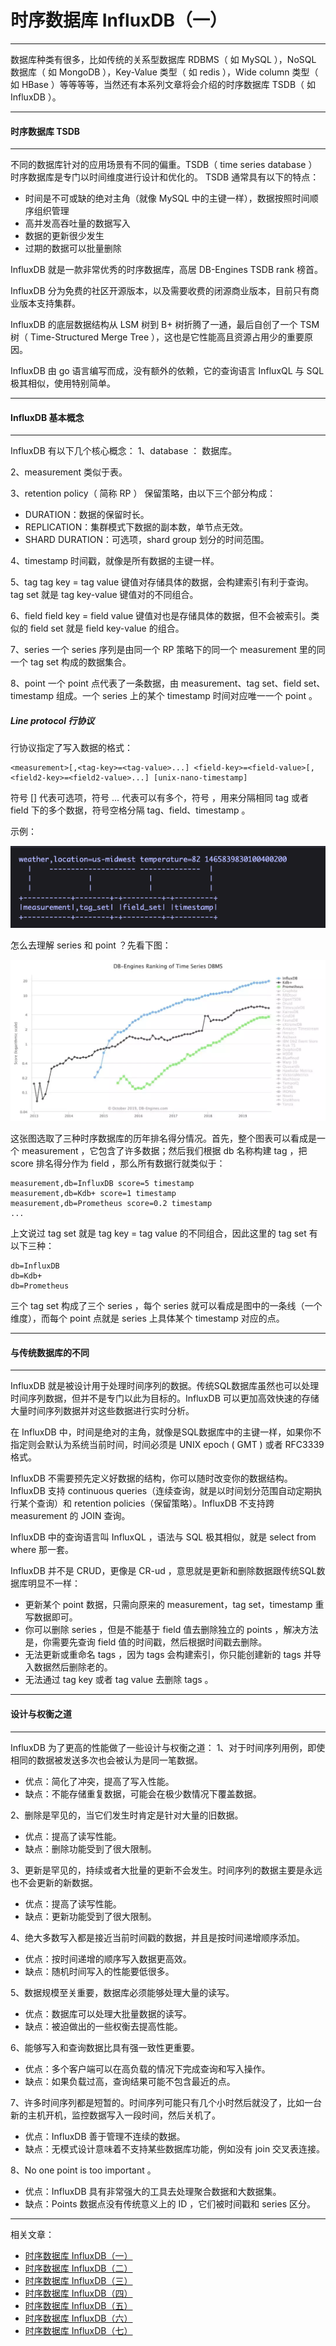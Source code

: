 # 时序数据库 InfluxDB（一）


---
数据库种类有很多，比如传统的关系型数据库 RDBMS（ 如 MySQL ），NoSQL  数据库（ 如 MongoDB ），Key-Value 类型（ 如 redis ），Wide column 类型（ 如 HBase ）等等等等，当然还有本系列文章将会介绍的时序数据库 TSDB（ 如 InfluxDB ）。


---
#### 时序数据库 TSDB
---

不同的数据库针对的应用场景有不同的偏重。TSDB（ time series database ）时序数据库是专门以时间维度进行设计和优化的。
TSDB 通常具有以下的特点：
* 时间是不可或缺的绝对主角（就像 MySQL 中的主键一样），数据按照时间顺序组织管理
* 高并发高吞吐量的数据写入
* 数据的更新很少发生
* 过期的数据可以批量删除


InfluxDB 就是一款非常优秀的时序数据库，高居 DB-Engines TSDB rank 榜首。

InfluxDB 分为免费的社区开源版本，以及需要收费的闭源商业版本，目前只有商业版本支持集群。

InfluxDB 的底层数据结构从 LSM 树到 B+ 树折腾了一通，最后自创了一个 TSM 树（ Time-Structured Merge Tree ），这也是它性能高且资源占用少的重要原因。

InfluxDB 由 go 语言编写而成，没有额外的依赖，它的查询语言 InfluxQL 与 SQL 极其相似，使用特别简单。


---
#### InfluxDB 基本概念
---

InfluxDB 有以下几个核心概念：
1、database ：
数据库。


2、measurement
类似于表。


3、retention policy（ 简称 RP ）
保留策略，由以下三个部分构成：
* DURATION：数据的保留时长。
* REPLICATION：集群模式下数据的副本数，单节点无效。
* SHARD DURATION：可选项，shard group 划分的时间范围。



4、timestamp
时间戳，就像是所有数据的主键一样。


5、tag
tag key = tag value 键值对存储具体的数据，会构建索引有利于查询。tag set 就是 tag key-value 键值对的不同组合。


6、field
field key = field value  键值对也是存储具体的数据，但不会被索引。类似的 field set 就是 field key-value 的组合。


7、series
一个 series 序列是由同一个 RP 策略下的同一个 measurement 里的同一个 tag set 构成的数据集合。


8、point
一个 point 点代表了一条数据，由 measurement、tag set、field set、timestamp 组成。一个 series 上的某个 timestamp 时间对应唯一一个 point 。




##### Line protocol 行协议
行协议指定了写入数据的格式：

```
<measurement>[,<tag-key>=<tag-value>...] <field-key>=<field-value>[,<field2-key>=<field2-value>...] [unix-nano-timestamp]
```

符号 [] 代表可选项，符号 ... 代表可以有多个，符号 ，用来分隔相同 tag 或者 field 下的多个数据，符号空格分隔 tag、field、timestamp 。


示例：

![image](/images/influxdb/line-protocol.png)


怎么去理解 series 和 point ？先看下图：

![image](/images/influxdb/series-point.webp)


这张图选取了三种时序数据库的历年排名得分情况。首先，整个图表可以看成是一个 measurement ，它包含了许多数据；然后我们根据 db 名称构建 tag ，把 score 排名得分作为 field ，那么所有数据行就类似于：
```
measurement,db=InfluxDB score=5 timestamp
measurement,db=Kdb+ score=1 timestamp
measurement,db=Prometheus score=0.2 timestamp
...
```
上文说过 tag set 就是 tag key = tag value 的不同组合，因此这里的 tag set 有以下三种：
```
db=InfluxDB
db=Kdb+
db=Prometheus
```
三个 tag set 构成了三个 series ，每个 series 就可以看成是图中的一条线（一个维度），而每个 point 点就是 series 上具体某个 timestamp 对应的点。




---
#### 与传统数据库的不同
---

InfluxDB 就是被设计用于处理时间序列的数据。传统SQL数据库虽然也可以处理时间序列数据，但并不是专门以此为目标的。InfluxDB  可以更加高效快速的存储大量时间序列数据并对这些数据进行实时分析。


在 InfluxDB 中，时间是绝对的主角，就像是SQL数据库中的主键一样，如果你不指定则会默认为系统当前时间，时间必须是 UNIX epoch ( GMT ) 或者 RFC3339 格式。

InfluxDB 不需要预先定义好数据的结构，你可以随时改变你的数据结构。InfluxDB 支持 continuous queries（连续查询，就是以时间划分范围自动定期执行某个查询）和 retention policies（保留策略）。InfluxDB 不支持跨 measurement 的 JOIN 查询。

InfluxDB 中的查询语言叫 InfluxQL ，语法与 SQL 极其相似，就是 select from where 那一套。

InfluxDB 并不是 CRUD，更像是 CR-ud ，意思就是更新和删除数据跟传统SQL数据库明显不一样：
* 更新某个 point 数据，只需向原来的 measurement，tag set，timestamp 重写数据即可。
* 你可以删除 series ，但是不能基于 field 值去删除独立的 points ，解决方法是，你需要先查询 field 值的时间戳，然后根据时间戳去删除。
* 无法更新或重命名 tags ，因为 tags 会构建索引，你只能创建新的 tags 并导入数据然后删除老的。
* 无法通过 tag key 或者 tag value 去删除 tags 。


---
#### 设计与权衡之道
---

InfluxDB 为了更高的性能做了一些设计与权衡之道：
1、对于时间序列用例，即使相同的数据被发送多次也会被认为是同一笔数据。

* 优点：简化了冲突，提高了写入性能。
* 缺点：不能存储重复数据，可能会在极少数情况下覆盖数据。


2、删除是罕见的，当它们发生时肯定是针对大量的旧数据。

* 优点：提高了读写性能。
* 缺点：删除功能受到了很大限制。


3、更新是罕见的，持续或者大批量的更新不会发生。时间序列的数据主要是永远也不会更新的新数据。

* 优点：提高了读写性能。
* 缺点：更新功能受到了很大限制。


4、绝大多数写入都是接近当前时间戳的数据，并且是按时间递增顺序添加。
* 优点：按时间递增的顺序写入数据更高效。
* 缺点：随机时间写入的性能要低很多。

5、数据规模至关重要，数据库必须能够处理大量的读写。

* 优点：数据库可以处理大批量数据的读写。
* 缺点：被迫做出的一些权衡去提高性能。

6、能够写入和查询数据比具有强一致性更重要。

* 优点：多个客户端可以在高负载的情况下完成查询和写入操作。
* 缺点：如果负载过高，查询结果可能不包含最近的点。

7、许多时间序列都是短暂的。时间序列可能只有几个小时然后就没了，比如一台新的主机开机，监控数据写入一段时间，然后关机了。

* 优点：InfluxDB 善于管理不连续的数据。
* 缺点：无模式设计意味着不支持某些数据库功能，例如没有 join 交叉表连接。

8、No one point is too important 。

* 优点：InfluxDB 具有非常强大的工具去处理聚合数据和大数据集。
* 缺点：Points 数据点没有传统意义上的 ID ，它们被时间戳和 series 区分。

---
相关文章：
- [时序数据库 InfluxDB（一）](/posts/influxdb/1/)
- [时序数据库 InfluxDB（二）](/posts/influxdb/2/)
- [时序数据库 InfluxDB（三）](/posts/influxdb/3/)
- [时序数据库 InfluxDB（四）](/posts/influxdb/4/)
- [时序数据库 InfluxDB（五）](/posts/influxdb/5/)
- [时序数据库 InfluxDB（六）](/posts/influxdb/6/)
- [时序数据库 InfluxDB（七）](/posts/influxdb/7/)

